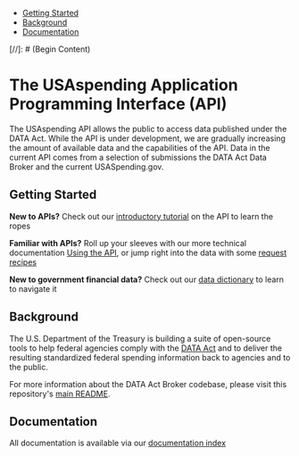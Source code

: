 <ul class="nav nav-stacked" id="sidebar">
  <li><a href="#getting-started">Getting Started</a></li>
  <li><a href="#background">Background</a></li>
  <li><a href="#documentation">Documentation</a></li>
</ul>
[//]: # (Begin Content)

# The USAspending Application Programming Interface (API)

The USAspending API allows the public to access data published under the DATA Act. While the API is under development, we are gradually increasing the amount of available data and the capabilities of the API. Data in the current API comes from a selection of submissions the DATA Act Data Broker and the current USASpending.gov.

## Getting Started <a name="getting-started"></a>

**New to APIs?** Check out our [introductory tutorial](/docs/intro-tutorial) on the API to learn the ropes

**Familiar with APIs?** Roll up your sleeves with our more technical documentation [Using the API](/docs/using-the-api), or jump right into the data with some [request recipes](/docs/recipes/)

**New to government financial data?** Check out our [data dictionary](/docs/data-dictioanry) to learn to navigate it

## Background <a name="background"></a>

The U.S. Department of the Treasury is building a suite of open-source tools to help federal agencies comply with the [DATA Act](http://fedspendingtransparency.github.io/about/ "Federal Spending Transparency Background") and to deliver the resulting standardized federal spending information back to agencies and to the public.

For more information about the DATA Act Broker codebase, please visit this repository's [main README](https://github.com/fedspendingtransparency/data-act-broker-backend/README.md "DATA Act Broker Backend README").

## Documentation <a name="documentation"></a>

All documentation is available via our [documentation index](/docs/)
